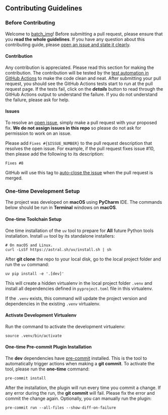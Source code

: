 ## Contributing Guidelines

### Before Contributing

Welcome to [batch_img](https://github.com/john-liu2/batch_img)! Before submitting a
pull request, please ensure that you __read the whole guidelines__. If you have any
question about this contributing guide, please [open an issue and state it
clearly](https://github.com/john-liu2/batch_img/issues/new).

#### Contribution

Any contribution is appreciated. Please read this section for making the contribution.
The contribution will be tested by the [test automation in GitHub
Actions](https://github.com/john-liu2/batch_img/actions) to make the code clean and
neat. After submitting your pull request, you should see the GitHub Actions tests
start to run at the pull request page. If the tests fail, click on the ___details___
button to read through the GitHub Actions output to understand the failure. If you do
not understand the failure, please ask for help.

#### Issues

To resolve an [open issue](https://github.com/john-liu2/batch_img/issues), simply make
a pull request with your proposed fix. __We do not assign issues in this repo__ so
please do not ask for permission to work on an issue.

Please add `Fixes #{$ISSUE_NUMBER}` to the pull request description that resolves
the open issue.
For example, if the pull request fixes issue #10, then please add the following to its
description:

```
Fixes #8
```

GitHub will use this tag to [auto-close the
issue](https://docs.github.com/en/issues/tracking-your-work-with-issues/linking-a-pull-request-to-an-issue)
when the pull request is merged.

### One-time Development Setup

The project was developed on **macOS** using **PyCharm** IDE. The commands below
should be run in **Terminal** windows on **macOS**.

#### One-time Toolchain Setup

One time installation of the `uv` tool to prepare for **All** future Python tools
installation. Install `uv` tool by its standalone installers:

```
# On macOS and Linux.
curl -LsSf https://astral.sh/uv/install.sh | sh
```

After **git clone** the repo to your local disk, go to the local project folder
and run the `uv` command:

```
uv pip install -e '.[dev]'
```

This will create a hidden virtualenv in the local project folder `.venv` and install
all dependencies defined in `pyproject.toml` file in this virtualenv.

If the `.venv` exists, this command will update the project version and dependencies
in the existing `.venv` virtualenv.

#### Activate Development Virtualenv

Run the command to activate the development virtualenv:

```
source .venv/bin/activate
```

#### One-time Pre-commit Plugin Installation

The **dev** dependencies have [pre-commit](https://pre-commit.com/#installation)
installed. This is the tool to automatically trigger actions when making a
**git commit**. To activate the tool, please run the **one-time** command:

```
pre-commit install
```

After the installation, the plugin will run every time you commit a change. If any
error during the run, the **git commit** will fail. Please fix the error and commit
the change again. Optionally, you can manually run the plugin:

```
pre-commit run --all-files --show-diff-on-failure
```

